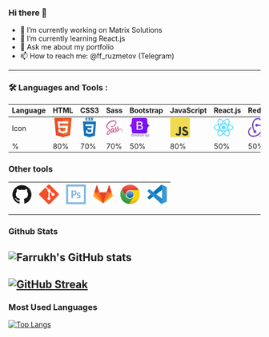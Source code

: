 ### Hi there 👋

- 🔭 I’m currently working on Matrix Solutions
- 🌱 I’m currently learning React.js
- 💬 Ask me about my portfolio
- 📫 How to reach me: @ff_ruzmetov (Telegram)

---
### :hammer_and_wrench: Languages and Tools :

| Language | HTML | CSS3 | Sass | Bootstrap | JavaScript | React.js | Redux | Typescript | Node.js | NPM  | Yarn |
| ------ | ------ | ------- | ------ | ------ | ----- | ----- | ----- | ----- | --- | ---- | --- |
| Icon | <img src="https://github.com/devicons/devicon/blob/master/icons/html5/html5-original.svg" title="HTML5" width="40" height="40"/>  | <img  src="https://github.com/devicons/devicon/blob/master/icons/css3/css3-plain-wordmark.svg"  title="CSS3"  width="40" height="40"/> | <img  src="https://github.com/devicons/devicon/blob/master/icons/sass/sass-original.svg"  title="Sass" width="40" height="40"/>| <img  src="https://github.com/devicons/devicon/blob/master/icons/bootstrap/bootstrap-original-wordmark.svg" width="40" height="40" />| <img src="https://github.com/devicons/devicon/blob/master/icons/javascript/javascript-original.svg" title="JavaScript" width="40" height="40"/> | <img src="https://github.com/devicons/devicon/blob/master/icons/react/react-original.svg" title="React" width="40" height="40"/> | <img src="https://github.com/devicons/devicon/blob/master/icons/redux/redux-original.svg" width="40" height="40" /> | <img src="https://github.com/devicons/devicon/blob/master/icons/nodejs/nodejs-original.svg" title="Node" width="40" height="40"/> | <img src="https://github.com/devicons/devicon/blob/master/icons/typescript/typescript-original.svg" width="40" height="40" /> |  <img src="https://github.com/devicons/devicon/blob/master/icons/npm/npm-original-wordmark.svg" width="40" height="40" /> |  <img src="https://github.com/devicons/devicon/blob/master/icons/yarn/yarn-original.svg" width="40" height="40" />  |
| % |   80%  | 70% | 70% | 50% | 80% | 50% | 50% | 40% | 20% | 65% | 20% | 


### Other tools
| <img src="https://github.com/devicons/devicon/blob/master/icons/github/github-original.svg" width="40" height="40" />| <img src="https://github.com/devicons/devicon/blob/master/icons/git/git-original.svg" width="40" height="40" />|       <img src="https://github.com/devicons/devicon/blob/master/icons/photoshop/photoshop-line.svg" width="40" height="40" />| <img src="https://github.com/devicons/devicon/blob/master/icons/gitlab/gitlab-original.svg" width="40" height="40" /> | <img src="https://github.com/devicons/devicon/blob/master/icons/chrome/chrome-original.svg" width="40" height="40" />| <img src="https://github.com/devicons/devicon/blob/master/icons/vscode/vscode-original.svg" width="40" height="40" />
|----| -----| ---| --- | --- | --- |

---
### Github Stats
![Farrukh's GitHub stats](https://github-readme-stats.vercel.app/api?username=ruzfardev&show_icons=true&theme=midnight-purple)
---
[![GitHub Streak](https://github-readme-streak-stats.herokuapp.com/?user=ruzfardev&theme=midnight-purple)](https://git.io/streak-stats)
----
### Most Used Languages
[![Top Langs](https://github-readme-stats.vercel.app/api/top-langs/?username=ruzfardev&theme=midnight-purple&layout=compact)](https://github.com/anuraghazra/github-readme-stats)


